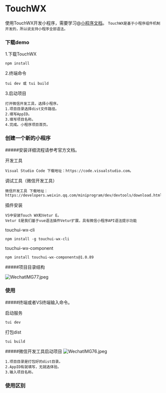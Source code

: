 # TouchWX

使用TouchWX开发小程序，需要学习@[小程序文档](https://developers.weixin.qq.com/miniprogram/dev/)。
`TouchWX是基于小程序组件机制开发的，所以说支持小程序全部语法。`

### 下载demo

1.下载TouchWX
```
npm install
```
2.终端命令
```
tui dev 或 tui build
```
3.启动项目
```
打开微信开发工具，选择小程序。
1.项目目录选择dist文件路径。
2.填写AppID。
3.填写项目名称。
4.完成。小程序项目首页。
```

### 创建一个新的小程序
#####安装详细流程请参考官方文档。

开发工具
```
Visual Studio Code 下载地址：https://code.visualstudio.com。
```
调试工具（微信开发工具）
```
微信开发工具 下载地址：https://developers.weixin.qq.com/miniprogram/dev/devtools/download.html
```
插件安装
```
VS中安装Touch WX和Vetur E。
Vetur E是我们基于vue语法插件Vetur扩展，具有微信小程序API语法提示功能
```
touchui-wx-cli
```
npm install -g touchui-wx-cli
```

touchui-wx-component
```
npm install touchui-wx-components@1.0.89
```
#####项目目录结构

![WechatIMG77.jpeg](https://upload-images.jianshu.io/upload_images/2928955-b0fa57e3a3531d08.jpeg?imageMogr2/auto-orient/strip%7CimageView2/2/w/1240)

### 使用

#####终端或者VS终端输入命令。

启动服务
```
tui dev
```
打包dist
```
tui build
```

#####微信开发工具启动项目
![WechatIMG76.jpeg](https://upload-images.jianshu.io/upload_images/2928955-899322dbdf71e2dc.jpeg?imageMogr2/auto-orient/strip%7CimageView2/2/w/1240)


```
1.项目目录是打包好的dist目录。
2.AppID有就填写，无就选体验。
3.输入项目名称。
```

### 使用区别


